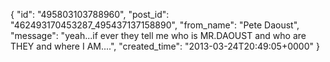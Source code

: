  {
   "id": "495803103788960",
   "post_id": "462493170453287_495437137158890",
   "from_name": "Pete Daoust",
   "message": "yeah...if ever they tell me who is MR.DAOUST and who are THEY and where I AM....",
   "created_time": "2013-03-24T20:49:05+0000"
 }
